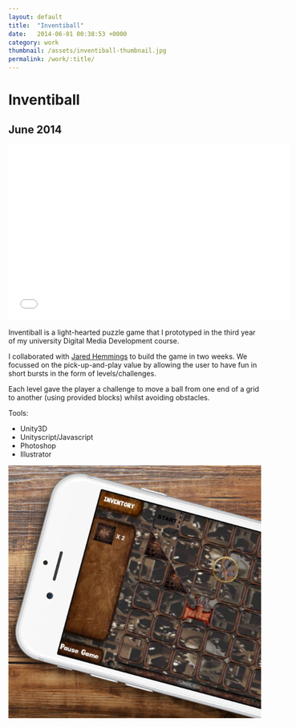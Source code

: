 ```yaml
---
layout: default
title:  "Inventiball"
date:   2014-06-01 00:38:53 +0000
category: work
thumbnail: /assets/inventiball-thumbnail.jpg
permalink: /work/:title/
---
```

<h1 class="content__post-title h1 bold">Inventiball</h1>
<h2 class="h3 content__post-date">June 2014</h2>
<div class="content__post-block content__post-block--margin">
  <div class="content__post-full">
    <div class="videoWrapper">
      <iframe width="560" height="349" src="//www.youtube.com/embed/DKTbamy_2hc" frameborder="0" allowfullscreen></iframe>
    </div>
  </div>
</div>
<div class="content__post-block margin-m">
  <div class="content__post-half">
    <p class="block margin-xs margin-no-top">
    Inventiball is a light-hearted puzzle game that I prototyped in the third year of my university Digital Media Development course.</p>
    <p class="block margin-s margin-no-top">
    I collaborated with <a href="https://twitter.com/jaredhemmings" target="_blank" title="jared hemmings">Jared Hemmings</a> to build the game in two weeks. We focussed on the pick-up-and-play value by allowing the user to have fun in short bursts in the form of levels/challenges.
    </p>
    <p class="block margin-s margin-no-top">
    Each level gave the player a challenge to move a ball from one end of a grid to another (using provided blocks) whilst avoiding obstacles.
    </p>
    <span class="content__post-sub-title">Tools:</span>
      <ul class="bullet-list margin-xs">
        <li>Unity3D</li>
        <li>Unityscript/Javascript</li>
        <li>Photoshop</li>
        <li>Illustrator</li>
      </ul>
  </div>
  <div class="content__post-half">
    <img class="content__post-image" src="/assets/inventiball-thumbnail.jpg" alt="inventiball"/>
  </div>
</div>
